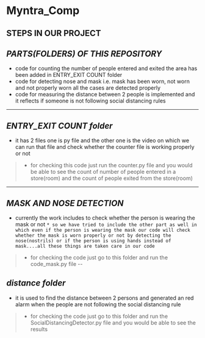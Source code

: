 # Myntra_Comp
## **STEPS IN OUR PROJECT**
*PARTS(FOLDERS) OF THIS REPOSITORY*
---
* code for counting the number of people entered and exited the area has been added in ENTRY_EXIT COUNT folder
* code for detecting nose and mask i.e. mask has been worn, not worn and not properly worn all the cases are detected properly
* code for measuring the distance between 2 people is implemented and it reflects if someone is not following social distancing rules
---
## *ENTRY_EXIT COUNT folder*

* it has 2 files one is py file and the other one is the video on which we can run that file and check whether the counter file is working properly or not
> * for checking this code just run the counter.py file and you would be able to see the count of number of people entered in a store(room) and the count of people exited from the store(room)
---
## *MASK AND NOSE DETECTION*
* currently the work includes to check whether the person is wearing the mask or not
``` * so we have tried to include the other part as well in which even if the person is wearing the mask our code will check whether the mask is worn properly or not by detecting the nose(nostrils) or if the person is using hands instead of mask....all these things are taken care in our code ```
> * for checking the code just go to this folder and run the code_mask.py file
--
## *distance folder*
* it is used to find the distance between 2 persons and generated an red alarm when the people are not following the social distancing rule
> * for checking the code just go to this folder and run the SocialDistancingDetector.py file and you would be able to see the results


